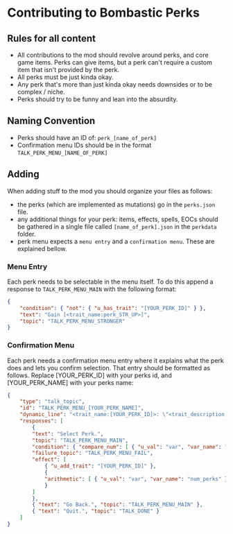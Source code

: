 # Contributing to Bombastic Perks

## Rules for all content
* All contributions to the mod should revolve around perks, and core game items. Perks can give items, but a perk can't require a custom item that isn't provided by the perk.
* All perks must be just kinda okay.
* Any perk that's more than just kinda okay needs downsides or to be complex / niche.
* Perks should try to be funny and lean into the absurdity.

## Naming Convention
* Perks should have an ID of: `perk_[name_of_perk]`
* Confirmation menu IDs should be in the format `TALK_PERK_MENU_[NAME_OF_PERK]`

## Adding
When adding stuff to the mod you should organize your files as follows:
* the perks (which are implemented as mutations) go in the `perks.json` file.
* any additional things for your perk: items, effects, spells, EOCs should be gathered in a single file called `[name_of_perk].json` in the `perkdata` folder.
* perk menu expects a `menu entry` and a `confirmation menu`. These are explained bellow.

### Menu Entry
Each perk needs to be selectable in the menu itself. To do this append a response to `TALK_PERK_MENU_MAIN` with the following format:
``` json 
{
    "condition": { "not": { "u_has_trait": "[YOUR_PERK_ID]" } },
    "text": "Gain [<trait_name:perk_STR_UP>]",
    "topic": "TALK_PERK_MENU_STRONGER"
}
```

### Confirmation Menu
Each perk needs a confirmation menu entry where it explains what the perk does and lets you confirm selection. That entry should be formatted as follows. Replace [YOUR_PERK_ID] with your perks id, and  [YOUR_PERK_NAME] with your perks name:
``` json
{
    "type": "talk_topic",
    "id": "TALK_PERK_MENU_[YOUR_PERK_NAME]",
    "dynamic_line": "<trait_name:[YOUR_PERK_ID]>: \"<trait_description:[YOUR_PERK_ID]>\"",
    "responses": [
        {
        "text": "Select Perk.",
        "topic": "TALK_PERK_MENU_MAIN",
        "condition": { "compare_num": [ { "u_val": "var", "var_name": "num_perks" }, ">", { "const": 0 } ] },
        "failure_topic": "TALK_PERK_MENU_FAIL",
        "effect": [
            { "u_add_trait": "[YOUR_PERK_ID]" },
            {
            "arithmetic": [ { "u_val": "var", "var_name": "num_perks" }, "=", { "u_val": "var", "var_name": "num_perks" }, "-", { "const": 1 } ]
            }
        ]
        },
        { "text": "Go Back.", "topic": "TALK_PERK_MENU_MAIN" },
        { "text": "Quit.", "topic": "TALK_DONE" }
    ]
}
```